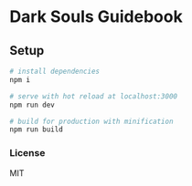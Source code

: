 # Dark Souls Guidebook

## Setup

```bash
# install dependencies
npm i

# serve with hot reload at localhost:3000
npm run dev

# build for production with minification
npm run build
```

### License

MIT

